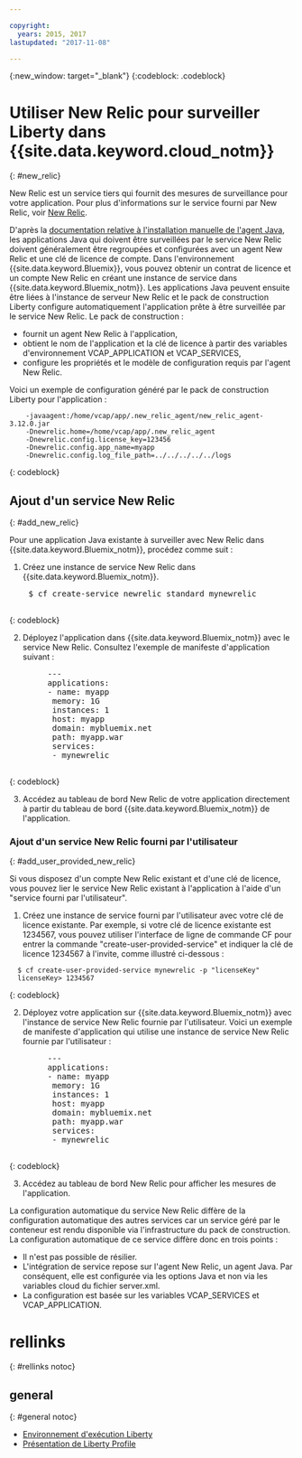 ```yaml
---

copyright:
  years: 2015, 2017
lastupdated: "2017-11-08"

---
```


{:new_window: target="_blank"}
{:codeblock: .codeblock}

# Utiliser New Relic pour surveiller Liberty dans {{site.data.keyword.cloud_notm}}
{: #new_relic}

New Relic est un service tiers qui fournit des mesures de surveillance pour votre application. Pour
plus d'informations sur le service fourni par New Relic, voir [New
Relic](http://newrelic.com/java).

D'après la [documentation relative à l'installation manuelle de l'agent Java](https://docs.newrelic.com/docs/agents/java-agent/installation/java-agent-manual-installation), les applications Java qui doivent être surveillées par le service New Relic doivent généralement être regroupées et configurées avec un agent New Relic et une clé de licence de compte. Dans l'environnement {{site.data.keyword.Bluemix}}, vous pouvez obtenir un contrat de licence et un compte New Relic en créant une instance de service dans {{site.data.keyword.Bluemix_notm}}. Les
applications Java peuvent ensuite être liées à l'instance de serveur New Relic et le pack de construction Liberty configure automatiquement l'application prête à être surveillée par le service New Relic.
Le
pack de construction :

* fournit un agent New Relic à l'application,
* obtient le nom de l'application et la clé de licence à partir des variables d'environnement VCAP_APPLICATION et VCAP_SERVICES,
* configure les propriétés et le modèle de configuration requis par l'agent New Relic.

Voici
un exemple de configuration généré par le pack de construction Liberty
pour l'application :

```
    -javaagent:/home/vcap/app/.new_relic_agent/new_relic_agent-3.12.0.jar
    -Dnewrelic.home=/home/vcap/app/.new_relic_agent
    -Dnewrelic.config.license_key=123456
    -Dnewrelic.config.app_name=myapp
    -Dnewrelic.config.log_file_path=../../../../../logs
```
{: codeblock}

## Ajout d'un service New Relic
{: #add_new_relic}

Pour une application Java existante à surveiller avec New Relic dans {{site.data.keyword.Bluemix_notm}}, procédez comme suit :
1. Créez une instance de service New Relic dans {{site.data.keyword.Bluemix_notm}}.

  <pre>
    $ cf create-service newrelic standard mynewrelic
  </pre>
  {: codeblock}

2. Déployez l'application dans {{site.data.keyword.Bluemix_notm}} avec le service New Relic.  Consultez l'exemple de manifeste d'application suivant :

  <pre>
        &dash;&dash;&dash;
        applications:
        - name: myapp
         memory: 1G
         instances: 1
         host: myapp
         domain: mybluemix.net
         path: myapp.war
         services:
         - mynewrelic
  </pre>
  {: codeblock}

3. Accédez au tableau de bord New Relic de votre application directement à partir du tableau de bord {{site.data.keyword.Bluemix_notm}} de l'application.

### Ajout d'un service New Relic fourni par l'utilisateur
{: #add_user_provided_new_relic}

Si vous disposez d'un compte New
Relic existant et d'une clé de licence, vous pouvez lier le service New Relic
existant à l'application à l'aide d'un "service fourni par
l'utilisateur".

1. Créez une instance de service fourni par l'utilisateur avec votre clé
de licence existante.  Par exemple, si votre clé de licence existante est
1234567, vous pouvez utiliser l'interface de ligne de
commande CF pour entrer la commande "create-user-provided-service" et indiquer
la clé de licence 1234567 à l'invite, comme illustré ci-dessous :
  ```
    $ cf create-user-provided-service mynewrelic -p "licenseKey"
    licenseKey> 1234567
  ```
  {: codeblock}

2. Déployez votre application sur {{site.data.keyword.Bluemix_notm}} avec l'instance de service New Relic fournie par l'utilisateur.  Voici un
exemple de manifeste d'application qui utilise une instance de service New Relic fournie par l'utilisateur :
  <pre>
        &dash;&dash;&dash;
        applications:
        - name: myapp
         memory: 1G
         instances: 1
         host: myapp
         domain: mybluemix.net
         path: myapp.war
         services:
         - mynewrelic
  </pre>
  {: codeblock}

3. Accédez au tableau de bord New Relic pour afficher les mesures de l'application.

La configuration automatique du service New
Relic diffère de la configuration automatique des autres services car un
service géré par le conteneur est rendu disponible via l'infrastructure du
pack de construction.  La configuration automatique de ce service diffère
donc en trois points :
* Il n'est pas possible de résilier.
* L'intégration de service repose sur l'agent New Relic, un agent Java. Par conséquent, elle est configurée via les options
Java et non via les variables cloud du
fichier server.xml.
* La configuration est basée sur les variables VCAP_SERVICES et VCAP_APPLICATION.

# rellinks
{: #rellinks notoc}
## general
{: #general notoc}
* [Environnement d'exécution Liberty](index.html)
* [Présentation de Liberty Profile](http://www-01.ibm.com/support/knowledgecenter/SSAW57_8.5.5/com.ibm.websphere.wlp.nd.doc/ae/cwlp_about.html)
